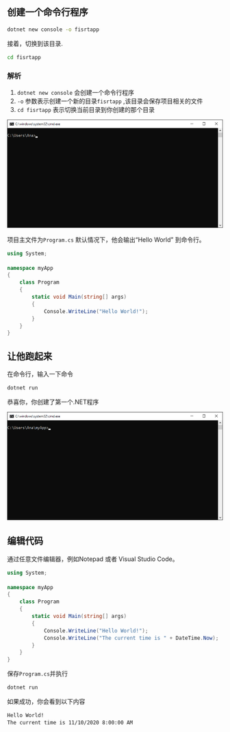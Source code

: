 ## 创建一个命令行程序

``` bash
dotnet new console -o fisrtapp
```

接着，切换到该目录.

``` bash
cd fisrtapp
```

### 解析

1. `dotnet new console` 会创建一个命令行程序
2. `-o` 参数表示创建一个新的目录`fisrtapp` ,该目录会保存项目相关的文件
3. `cd fisrtapp` 表示切换当前目录到你创建的那个目录

![](../_media/dotnet-hello-world-create-app.gif)

项目主文件为`Program.cs` 默认情况下，他会输出“Hello World” 到命令行。



``` c#
using System;

namespace myApp
{
    class Program
    {
        static void Main(string[] args)
        {
            Console.WriteLine("Hello World!");
        }
    }
}
```



## 让他跑起来

在命令行，输入一下命令

``` bash
dotnet run
```

恭喜你，你创建了第一个.NET程序

![](../_media/dotnet-hello-world-run-app.gif)

## 编辑代码

通过任意文件编辑器，例如Notepad 或者 Visual Studio Code。

``` c#
using System;

namespace myApp
{
    class Program
    {
        static void Main(string[] args)
        {
            Console.WriteLine("Hello World!");
            Console.WriteLine("The current time is " + DateTime.Now);
        }
    }
}
```

保存`Program.cs`并执行

``` bash
dotnet run
```

如果成功，你会看到以下内容

``` bash
Hello World!
The current time is 11/10/2020 8:00:00 AM
```

